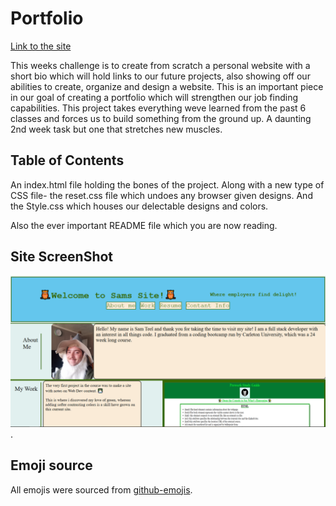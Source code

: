 # Portfolio

[Link to the site](https://teelsam.github.io/Week2Challenge/)

This weeks challenge is to create from scratch a personal website with a short bio which will hold links to our future projects, also showing off our abilities to create, organize and design a website. This is an important piece in our goal of creating a portfolio which will strengthen our job finding capabilities. This project takes everything weve learned from the past 6 classes and forces us to build something from the ground up. A daunting 2nd week task but one that stretches new muscles.

## Table of Contents

An index.html file holding the bones of the project.
Along with a new type of CSS file- the reset.css file which undoes any browser given designs.
And the Style.css which houses our delectable designs and colors.

Also the ever important README file which you are now reading.

## Site ScreenShot

![The Site](./assets/images/SiteScreenShot.png).

## Emoji source

All emojis were sourced from [github-emojis](https://emojis.github.io/).
